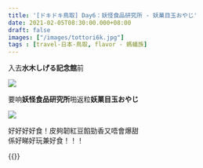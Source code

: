 ```yaml
---
title: '[ドキドキ鳥取] Day6：妖怪食品研究所 - 妖菓目玉おやじ'
date: 2021-02-05T08:30:00.000+08:00
draft: false
images: ["/images/tottori6k.jpg"]
tags : [travel-日本-鳥取, flavor - 螞蟻族]
---
```


入去**水木しげる記念館**前

![](/images/tottori6k.jpg)

要响**妖怪食品研究所**啪返粒**妖菓目玉おやじ**  

![](/images/tottori6k1.jpg)

好好好好食！皮夠韌紅豆餡勁香又唔會爆甜  
係好睇好玩兼好食！！！
    
  
{{<tottori>}}  
